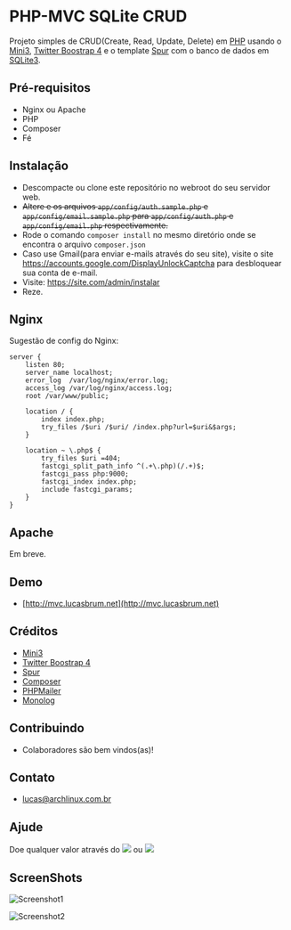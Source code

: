 # PHP-MVC SQLite CRUD

Projeto simples de CRUD(Create, Read, Update, Delete) em [PHP](https://php.net) usando o [Mini3](https://github.com/panique/mini3), [Twitter Boostrap 4](https://getbootstrap.com) e o template [Spur](https://hackerthemes.com/bootstrap-templates/spur/) com o banco de dados em [SQLite3](https://www.sqlite.org).

## Pré-requisitos

- Nginx ou Apache
- PHP
- Composer
- Fé

## Instalação

- Descompacte ou clone este repositório no webroot do seu servidor web.
- ~~Altere e os arquivos `app/config/auth.sample.php` e `app/config/email.sample.php` para `app/config/auth.php` e `app/config/email.php` respectivamente.~~
- Rode o comando `composer install` no mesmo diretório onde se encontra o arquivo `composer.json`
- Caso use Gmail(para enviar e-mails através do seu site), visite o site https://accounts.google.com/DisplayUnlockCaptcha para desbloquear sua conta de e-mail.
- Visite: https://site.com/admin/instalar
- Reze.

## Nginx

Sugestão de config do Nginx:

```
server {
    listen 80;
    server_name localhost;
    error_log  /var/log/nginx/error.log;
    access_log /var/log/nginx/access.log;
    root /var/www/public;

    location / {
    	index index.php;
        try_files /$uri /$uri/ /index.php?url=$uri&$args;
    }

    location ~ \.php$ {
        try_files $uri =404;
        fastcgi_split_path_info ^(.+\.php)(/.+)$;
        fastcgi_pass php:9000;
        fastcgi_index index.php;
        include fastcgi_params;
    }
}
```

## Apache

Em breve.

## Demo

- [http://mvc.lucasbrum.net](http://mvc.lucasbrum.net)

## Créditos

- [Mini3](https://github.com/panique/mini3)
- [Twitter Boostrap 4](https://getbootstrap.com)
- [Spur](https://hackerthemes.com/bootstrap-templates/spur/)
- [Composer](https://getcomposer.org)
- [PHPMailer](https://packagist.org/packages/phpmailer/phpmailer)
- [Monolog](https://packagist.org/packages/monolog/monolog)

## Contribuindo

- Colaboradores são bem vindos(as)!

## Contato

- lucas@archlinux.com.br

## Ajude

Doe qualquer valor através do <a href="https://pag.ae/bfxkQW"><img src="https://img.shields.io/badge/pagseguro-green"></a> ou <a href="https://www.paypal.com/cgi-bin/webscr?cmd=_s-xclick&hosted_button_id=DWHJL387XNW96&source=url"><img src="https://img.shields.io/badge/paypal-blue"></a>

## ScreenShots

![Screenshot1][screenshot1] 

![Screenshot2][screenshot2]

[screenshot1]: https://gitlab.com/sistematico/php-mvc-sqlite-crud/raw/master/mvc1.png "ScreenShot #1"
[screenshot2]: https://gitlab.com/sistematico/php-mvc-sqlite-crud/raw/master/mvc2.png "ScreenShot #2"